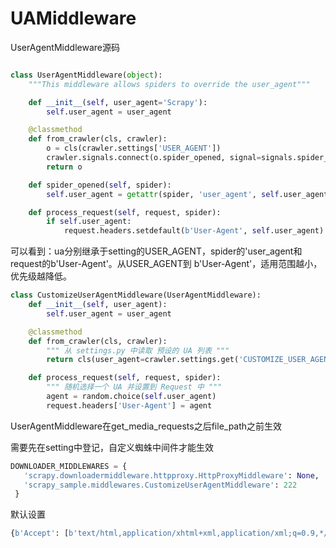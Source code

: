 #  UAMiddleware



UserAgentMiddleware源码

``` python

class UserAgentMiddleware(object):
    """This middleware allows spiders to override the user_agent"""

    def __init__(self, user_agent='Scrapy'):
        self.user_agent = user_agent

    @classmethod
    def from_crawler(cls, crawler):
        o = cls(crawler.settings['USER_AGENT'])
        crawler.signals.connect(o.spider_opened, signal=signals.spider_opened)
        return o

    def spider_opened(self, spider):
        self.user_agent = getattr(spider, 'user_agent', self.user_agent)

    def process_request(self, request, spider):
        if self.user_agent:
            request.headers.setdefault(b'User-Agent', self.user_agent)
```

可以看到：ua分别继承于setting的USER_AGENT，spider的'user_agent和request的b'User-Agent'。从USER_AGENT到 b'User-Agent'，适用范围越小，优先级越降低。

``` python
class CustomizeUserAgentMiddleware(UserAgentMiddleware):
    def __init__(self, user_agent):
        self.user_agent = user_agent

    @classmethod
    def from_crawler(cls, crawler):
        """ 从 settings.py 中读取 预设的 UA 列表 """
        return cls(user_agent=crawler.settings.get('CUSTOMIZE_USER_AGENT_LIST'))

    def process_request(self, request, spider):
        """ 随机选择一个 UA 并设置到 Request 中 """
        agent = random.choice(self.user_agent)
        request.headers['User-Agent'] = agent

```

UserAgentMiddleware在get_media_requests之后file_path之前生效

需要先在setting中登记，自定义蜘蛛中间件才能生效

``` python
DOWNLOADER_MIDDLEWARES = {
   'scrapy.downloadermiddleware.httpproxy.HttpProxyMiddleware': None,
   'scrapy_sample.middlewares.CustomizeUserAgentMiddleware': 222
 }
```



默认设置

``` python
{b'Accept': [b'text/html,application/xhtml+xml,application/xml;q=0.9,*/*;q=0.8'], b'Accept-Language': [b'en'], b'User-Agent': [b'Scrapy/1.7.3 (+https://scrapy.org)'], b'Accept-Encoding': [b'gzip,deflate']}
```





